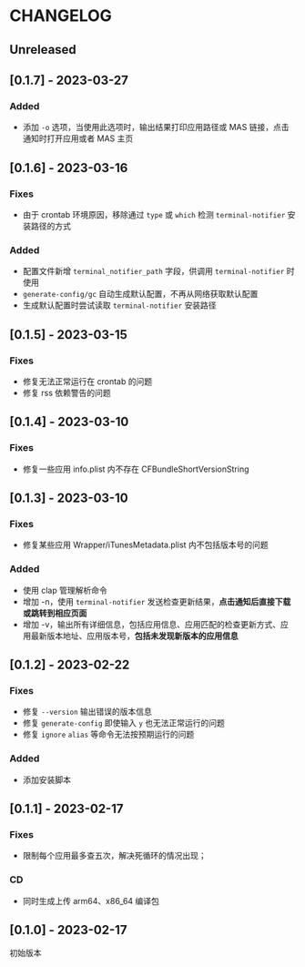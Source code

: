 # CHANGELOG

## Unreleased

## [0.1.7] - 2023-03-27
### Added
  - 添加 `-o` 选项，当使用此选项时，输出结果打印应用路径或 MAS 链接，点击通知时打开应用或者 MAS 主页

## [0.1.6] - 2023-03-16
### Fixes
  - 由于 crontab 环境原因，移除通过 `type` 或 `which` 检测 `terminal-notifier` 安装路径的方式

### Added
  - 配置文件新增 `terminal_notifier_path` 字段，供调用 `terminal-notifier` 时使用
  - `generate-config/gc` 自动生成默认配置，不再从网络获取默认配置
  - 生成默认配置时尝试读取 `terminal-notifier` 安装路径

## [0.1.5] - 2023-03-15
### Fixes
  - 修复无法正常运行在 crontab 的问题
  - 修复 rss 依赖警告的问题

## [0.1.4] - 2023-03-10
### Fixes
  - 修复一些应用 info.plist 内不存在 CFBundleShortVersionString

## [0.1.3] - 2023-03-10
### Fixes
  - 修复某些应用 Wrapper/iTunesMetadata.plist 内不包括版本号的问题

### Added
  - 使用 clap 管理解析命令
  - 增加 -n，使用 `terminal-notifier` 发送检查更新结果，**点击通知后直接下载或跳转到相应页面**
  - 增加 -v，输出所有详细信息，包括应用信息、应用匹配的检查更新方式、应用最新版本地址、应用版本号，**包括未发现新版本的应用信息**

## [0.1.2] - 2023-02-22
### Fixes
  - 修复 `--version` 输出错误的版本信息
  - 修复 `generate-config` 即使输入 `y` 也无法正常运行的问题
  - 修复 `ignore` `alias` 等命令无法按预期运行的问题
### Added
  - 添加安装脚本

## [0.1.1] - 2023-02-17
### Fixes
  - 限制每个应用最多查五次，解决死循环的情况出现；
### CD
  - 同时生成上传 arm64、x86_64 编译包

## [0.1.0] - 2023-02-17
初始版本

